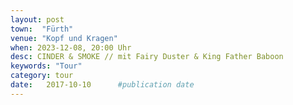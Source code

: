 ```yaml
---
layout: post
town:  "Fürth"
venue: "Kopf und Kragen"
when: 2023-12-08, 20:00 Uhr
desc: CINDER & SMOKE // mit Fairy Duster & King Father Baboon
keywords: "Tour"
category: tour
date:   2017-10-10 		#publication date
---
```


